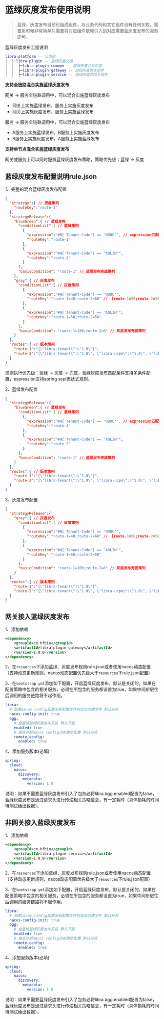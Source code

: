 # 蓝绿灰度发布使用说明
> 蓝绿、灰度发布目前已抽成组件，与业务代码和其它组件没有任何关联，需要用时候非常简单只需要将对应组件依赖引入到对应需要蓝灰度发布的服务即可。

蓝绿灰度发布工程说明
```lua
libra-platform -- 父项目
│  │─libra-plugin -- 蓝绿灰度父级
│  │  ├─libra-plugin-common -- 蓝绿灰度公共封装
│  │  ├─libra-plugin-gateway -- 蓝绿灰度网关组件
│  │  ├─libra-plugin-service -- 蓝绿灰度非网关组件
```

**支持全链路混合实施蓝绿灰度发布**

网关 -> 服务全链路调用中，可以混合实施蓝绿灰度发布

- 网关上实施蓝绿发布，服务上实施灰度发布
- 网关上实施灰度发布，服务上实施蓝绿发布

服务 -> 服务全链路调用中，可以混合实施蓝绿灰度发布

- A服务上实施蓝绿发布，B服务上实施灰度发布
- B服务上实施灰度发布，A服务上实施蓝绿发布

**支持单节点混合实施蓝绿灰度发布**

网关或服务上可以同时配置蓝绿灰度发布策略，策略优先级：蓝绿 -> 灰度

## 蓝绿灰度发布配置说明rule.json
1、完整的混合蓝绿灰度发布配置
```json
{
  "strategy":{ // 兜底策列
    "routeKey":"route-1"
  },
  "strategyRelease":{
    "blueGreen":{ // 蓝绿发布
      "conditionList":[ // 蓝绿策列
        {
          "expression":"#H['Tenant-Code'] == 'HDDC'", // expression匹配值是在请求头中获取，可根据请求头的属性进行匹对(使用spring spel)
          "routeKey":"route-1"
        },
        {
          "expression":"#H['Tenant-Code'] == 'AOLIN'",
          "routeKey":"route-2"
        }
      ],
      "basicCondition": "route-1" // 蓝绿发布兜底策列
    },
    "gray":{ // 灰度发布
      "conditionList":[ // 灰度策列
        {
          "expression":"#H['Tenant-Code'] == 'HDDC'",
          "routeKey":"route-1=40;route-2=60" // 【route-1=50;route-2=50】含义说明：route-1对应策列，40流量权重；route-1对应策列，60流量权重 （权重加起来100）
        },
        {
          "expression":"#H['Tenant-Code'] == 'AOLIN'",
          "routeKey":"route-1=50;route-2=50"
        }
      ],
      "basicCondition": "route-1=100;route-2=0" // 灰度发布兜底策列
    }
  },
  "routes":{ // 版本策列
    "route-1":"{\"libra-tenant\":\"1.0\"}",
    "route-2":"{\"libra-tenant\":\"1.0\", \"libra-ucpm\":\"1.0\", \"libra-base\":\"1.0\"}"
  }
}
```
规则执行优先级：蓝绿 -> 灰度 -> 兜底，蓝绿灰度发布匹配条件支持多条件配置，expression支持spring sepl表达式规则。

2、蓝绿发布配置
```json
{
  "strategyRelease":{
    "blueGreen":{ // 蓝绿发布
      "conditionList":[ // 蓝绿策列
        {
          "expression":"#H['Tenant-Code'] == 'HDDC'", // expression匹配值是在请求头中获取，可根据请求头的属性进行匹对(使用spring spel)
          "routeKey":"route-1"
        },
        {
          "expression":"#H['Tenant-Code'] == 'AOLIN'",
          "routeKey":"route-2"
        }
      ],
      "basicCondition": "route-1" // 蓝绿发布兜底策列
    }
  },
  "routes":{ // 版本策列
    "route-1":"{\"libra-tenant\":\"1.0\"}",
    "route-2":"{\"libra-tenant\":\"1.0\", \"libra-ucpm\":\"1.0\", \"libra-base\":\"1.0\"}"
  }
}
```
3、灰度发布配置
```json
{
  "strategyRelease":{
    "gray":{ // 灰度发布
      "conditionList":[ // 灰度策列
        {
          "expression":"#H['Tenant-Code'] == 'HDDC'",
          "routeKey":"route-1=40;route-2=60" // 【route-1=50;route-2=50】含义说明：route-1对应策列，40流量权重；route-1对应策列，60流量权重 （权重加起来100）
        },
        {
          "expression":"#H['Tenant-Code'] == 'AOLIN'",
          "routeKey":"route-1=50;route-2=50"
        }
      ],
      "basicCondition": "route-1=100;route-2=0" // 灰度发布兜底策列
    }
  },
  "routes":{ // 版本策列
    "route-1":"{\"libra-tenant\":\"1.0\"}",
    "route-2":"{\"libra-tenant\":\"1.0\", \"libra-ucpm\":\"1.0\", \"libra-base\":\"1.0\"}"
  }
}
```


## 网关接入蓝绿灰度发布
1、添加依赖
```xml
<dependency>
    <groupId>cn.hfbin</groupId>
    <artifactId>libra-plugin-gateway</artifactId>
    <version>1.0.0</version>
</dependency>
```
2、在`resources`下添加蓝绿、灰度发布规则rule.json或者使用nacos动态配置（支持动态更新规则，nacos动态配置优先级大于`resources`下rule.json配置）

3、在`bootstrap.yml`添加如下配置，开启蓝绿灰度发布，默认是关闭的，如果在配置策略中包含的相关服务，必须在所包含的服务都设置为true，如果中间断层往后调用的服务链路将不起作用。
```yml
libra:
  # 如果nacos config配置没有配置文件则自动创建文件 默认开启
  nacos-config-init: true
  bgg:
    # 全蓝绿蓝绿灰度发布开启 默认开启
    enabled: true
    # 是否开启nacos config动态更新配置 默认开启
    remote-config:
      enabled: true
```
4、添加服务版本(必填)
```yml
spring:
  cloud:
    nacos:
      discovery:
        metadata:
          version: 1.0
```

说明：如果不需要蓝绿灰度发布引入了包务必将libra.bgg.enabled配置为false，蓝绿灰度发布是通过请求头进行传递相关策略信息，有一定耗时（具体损耗的时间待测试给出数据）。

## 非网关接入蓝绿灰度发布

1、添加依赖
```xml
<dependency>
    <groupId>cn.hfbin</groupId>
    <artifactId>libra-plugin-service</artifactId>
    <version>1.0.0</version>
</dependency>
```
2、在`resources`下添加蓝绿、灰度发布规则rule.json或者使用nacos动态配置（支持动态更新规则，nacos动态配置优先级大于`resources`下rule.json配置）

3、在`bootstrap.yml`添加如下配置，开启蓝绿灰度发布，默认是关闭的，如果在配置策略中包含的相关服务，必须在所包含的服务都设置为true，如果中间断层往后调用的服务链路将不起作用。
```yml
libra:
  # 如果nacos config配置没有配置文件则自动创建文件 默认开启
  nacos-config-init: true
  bgg:
    # 全蓝绿蓝绿灰度发布开启 默认开启
    enabled: true
    # 是否开启nacos config动态更新配置 默认开启
    remote-config:
      enabled: true
```
4、添加服务版本(必填)
```yml
spring:
  cloud:
    nacos:
      discovery:
        metadata:
          version: 1.0
```
说明：如果不需要蓝绿灰度发布引入了包务必将libra.bgg.enabled配置为false，蓝绿灰度发布是通过请求头进行传递相关策略信息，有一定耗时（具体损耗的时间待测试给出数据）。
